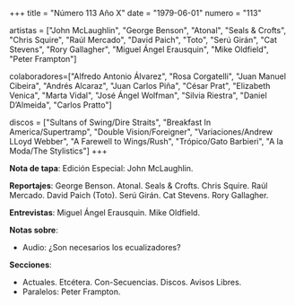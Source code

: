 +++
title = "Número 113 Año X"
date = "1979-06-01"
numero = "113"

artistas = ["John McLaughlin", "George Benson", "Atonal", "Seals & Crofts", "Chris Squire", "Raúl Mercado", "David Paich", "Toto", "Serú Girán", "Cat Stevens", "Rory Gallagher", "Miguel Ángel Erausquin", "Mike Oldfield", "Peter Frampton"] 

colaboradores=["Alfredo Antonio Álvarez", "Rosa Corgatelli", "Juan Manuel Cibeira", "Andrés Alcaraz", "Juan Carlos Piña", "César Prat", "Elizabeth Venica", "Marta Vidal", "José Ángel Wolfman", "Silvia Riestra", "Daniel D’Almeida", "Carlos Pratto"]

discos = ["Sultans of Swing/Dire Straits", "Breakfast In America/Supertramp", "Double Vision/Foreigner", "Variaciones/Andrew LLoyd Webber", "A Farewell to Wings/Rush", "Trópico/Gato Barbieri", "A la Moda/The Stylistics"]
+++

**Nota de tapa**: Edición Especial: John McLaughlin.

**Reportajes**: George Benson. Atonal. Seals & Crofts. Chris Squire. Raúl Mercado. David Paich (Toto). Serú Girán. Cat Stevens. Rory Gallagher. 

**Entrevistas**: Miguel Ángel Erausquin. Mike Oldfield.

**Notas sobre**:

- Audio: ¿Son necesarios los ecualizadores?

**Secciones**:

- Actuales. Etcétera. Con-Secuencias. Discos. Avisos Libres. 
- Paralelos: Peter Frampton.
